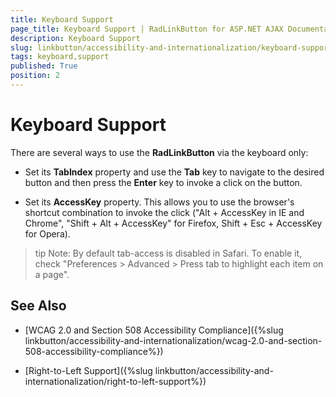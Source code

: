 ```yaml
---
title: Keyboard Support
page_title: Keyboard Support | RadLinkButton for ASP.NET AJAX Documentation
description: Keyboard Support
slug: linkbutton/accessibility-and-internationalization/keyboard-support
tags: keyboard,support
published: True
position: 2
---
```


# Keyboard Support

There are several ways to use the **RadLinkButton** via the keyboard only:

* Set its **TabIndex** property and use the **Tab** key to navigate to the desired button and then press the **Enter** key to invoke a click on the button.

* Set its **AccessKey** property. This allows you to use the browser's shortcut combination to invoke the click ("Alt + AccessKey in IE and Chrome", "Shift + Alt + AccessKey" for Firefox, Shift + Esc + AccessKey for Opera).

>tip Note: By default tab-access is disabled in Safari. To enable it, check "Preferences > Advanced > Press tab to highlight each item on a page".

## See Also

 * [WCAG 2.0 and Section 508 Accessibility Compliance]({%slug linkbutton/accessibility-and-internationalization/wcag-2.0-and-section-508-accessibility-compliance%})

 * [Right-to-Left Support]({%slug linkbutton/accessibility-and-internationalization/right-to-left-support%})
